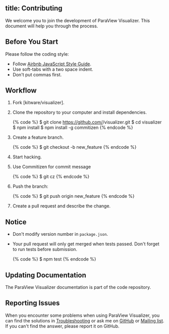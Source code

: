 title: Contributing
---

We welcome you to join the development of ParaView Visualizer. This document will help you through the process.

## Before You Start

Please follow the coding style:

- Follow [Airbnb JavaScript Style Guide](https://github.com/airbnb/javascript).
- Use soft-tabs with a two space indent.
- Don't put commas first.

## Workflow

1. Fork [kitware/visualizer].
2. Clone the repository to your computer and install dependencies.

    {% code %}
    $ git clone https://github.com/<username>/visualizer.git
    $ cd visualizer
    $ npm install
    $ npm install -g commitizen
    {% endcode %}

3. Create a feature branch.

    {% code %}
    $ git checkout -b new_feature
    {% endcode %}

4. Start hacking.
5. Use Commitizen for commit message

    {% code %}
    $ git cz
    {% endcode %}

6. Push the branch:

    {% code %}
    $ git push origin new_feature
    {% endcode %}

6. Create a pull request and describe the change.

## Notice

- Don't modify version number in `package.json`.
- Your pull request will only get merged when tests passed. Don't forget to run tests before submission.

    {% code %}
    $ npm test
    {% endcode %}

## Updating Documentation

The ParaView Visualizer documentation is part of the code repository.

## Reporting Issues

When you encounter some problems when using ParaView Visualizer, you can find the solutions in [Troubleshooting](troubleshooting.html) or ask me on [GitHub](https://github.com/kitware/visualizer/issues) or [Mailing list](http://www.paraview.org/mailman/listinfo/paraview). If you can't find the answer, please report it on GitHub.
